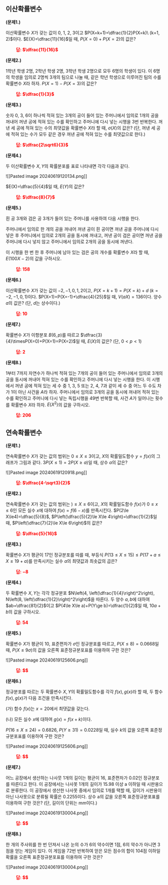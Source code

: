 
## 이산확률변수

**(문제1.)**

이산확률변수 $X$가 갖는 값이 0, 1, 2, 3이고 $P(X=k+1)=\dfrac{1}{2}P(X=k)\ (k=1, 2)$이다. $E(X)=\dfrac{11}{16}$일 때, $P(X=0)+P(X=2)$의 값은?

 **<span style="color: red;">$\qquad$답: $\dfrac{11}{16}$</span>** 

**(문제2.)**

1학년 학생 2명, 2학년 학생 2명, 3학년 학생 2명으로 모두 6명의 학생이 있다. 이 6명의 학생을 임의로 2명씩 3개의 팀으로 나눌 때, 같은 학년 학생으로 이루어진 팀의 수를 확률변수 $X$라 하자. $P(X=1)-P(X=3)$의 값은?

 **<span style="color: red;">$\qquad$답: $\dfrac{1}{3}$</span>** 

**(문제3.)**

숫자 0, 3, 6이 하나씩 적혀 있는 3개의 공이 들어 있는 주머니에서 임의로 1개의 공을 꺼내어 꺼낸 공에 적혀 있는 수를 확인하고 주머니에 다시 넣는 시행을 3번 반복한다. 꺼낸 세 공에 적혀 있는 수의 최댓값을 확률변수 $X$라 할 때, $\sigma (X)$의 값은? (단, 꺼낸 세 공에 적혀 있는 수가 모두 같은 경우 꺼낸 공에 적혀 있는 수를 최댓값으로 한다.)

 **<span style="color: red;">$\qquad$답: $\dfrac{2\sqrt6}{3}$</span>** 

**(문제4.)**

두 이산확률변수 $X, Y$의 확률분포를 표로 나타내면 각각 다음과 같다.

![[Pasted image 20240619120134.png]]

$E(X)=\dfrac{5}{4}$일 때, $E(Y)$의 값은?

 **<span style="color: red;">$\qquad$답: $\dfrac{8}{7}$</span>** 

**(문제5.)**

흰 공 3개와 검은 공 3개가 들어 있는 주머니를 사용하여 다음 시행을 한다.

주머니에서 임의로 한 개의 공을 꺼내어 꺼낸 공이 흰 공이면 꺼낸 공을 주머니에 다시 넣은 후 주머니에서 임의로 2개의 공을 동시에 꺼내고, 꺼낸 공이 검은 공이면 꺼낸 공을 주머니에 다시 넣지 않고 주머니에서 임의로 2개의 공을 동시에 꺼낸다.

이 시행을 한 번 한 후 주머니에 남아 있는 검은 공의 개수를 확률변수 $X$라 할 때, $E(100X-2)$의 값을 구하시오.

 **<span style="color: red;">$\qquad$답: $158$</span>** 


**(문제6.)**

이산확률변수 $X$가 갖는 값이 $-2, -1, 0, 1, 2$이고, $P(X=k+1)=P(X=k)+d\ (k=-2, -1, 0, 1)$이다. $P(X=1)=P(X=-1)+\dfrac{4}{25}$일 때, $V(aX)=136$이다. 양수 $a$의 값은? (단, $d$는 상수이다.)

 **<span style="color: red;">$\qquad$답: $10$</span>** 

**(문제7.)**

확률변수 $X$가 이항분포 $B(6, p)$를 따르고 $\dfrac{3}{4}\timesP(X=0)+P(X=1)=P(X=2)$일 때, $E(X)$의 값은? (단, $0<p<1$)

 **<span style="color: red;">$\qquad$답: $2$</span>** 

**(문제8.)**

1부터 7까지 자연수가 하나씩 적혀 있는 7개의 공이 들어 있는 주머니에서 임의로 3개의 공을 동시에 꺼내어 적혀 있는 수를 확인하고 주머니에 다시 넣는 시행을 한다. 이 시행에서 꺼낸 공에 적혀 있는 세 수 중 1, 3, 5 또는 2, 4, 7과 같이 세 수 중 어느 두 수도 차가 1이 아닌 사건을 $A$라 하자. 주머니에서 임의로 3개의 공을 동시에 꺼내어 적혀 있는 수를 확인하고 주머니에 다시 넣는 독립시행을 49번 반복할 때, 사건 $A$가 일어나는 횟수를 확률변수 $X$라 하자. $E(X^2)$의 값을 구하시오.

 **<span style="color: red;">$\qquad$답: $206$</span>** 




## 연속확률변수 

**(문제1.)**

연속확률변수 $X$가 갖는 값의 범위는 $0\le X\le 3$이고, $X$의 확률밀도함수 $y=f(x)$의 그래프가 그림과 같다. $3P(X\le 1)=2P(X\ge a)$일 때, 상수 $a$의 값은?

![[Pasted image 20240619120918.png]]

 **<span style="color: red;">$\qquad$답: $\dfrac{4-\sqrt3}{2}$</span>** 


**(문제2.)**

연속확률변수 $X$가 갖는 값의 범위는 $)\le X\le 6$이고, $X$의 확률밀도함수 $f(x)$가 $0\le x\le 6$인 모든 실수 $x$에 대하여 $f(x)=f(6-x)$를 만족시킨다. $P(2\le X\le4)=\dfrac{5}{8}$, $P\left(\dfrac{5}{2}\le X\le 4\right)=\dfrac{1}{2}$일 때, $P\left(\dfrac{7}{2}\le X\le 6\right)$의 값은?

 **<span style="color: red;">$\qquad$답: $\dfrac{5}{16}$</span>** 


**(문제3.)**

확률변수 $X$가 평균이 17인 정규분포를 따를 때, 부등식 $P(13\le X\le 15)\le P(17+a\le X\le 19+a)$를 만족시키는 실수 $a$의 최댓값과 최솟값의 곱은?

 **<span style="color: red;">$\qquad$답: $-8$</span>** 

**(문제4.)**

두 확률변수 $X, Y$는 각각 정규분포 $N\left(4, \left(\dfrac{1}{4}\right)^2\right), N\left(8, \left(\dfrac{1}{2}\right)^2\right)$을 따른다. 두 양수 $a, b$에 대하여 $ab=\dfrac{81}{2}$이고 $P(4\le X\le a)+P(Y\ge b)=\dfrac{1}{2}$일 때, $10a+b$의 값을 구하시오.

 **<span style="color: red;">$\qquad$답: $54$</span>** 

**(문제5.)**

확률변수 $X$가 평균이 10, 표준편차가 $\sigma$인 정규분포를 따르고, $P(X\le 8)=0.0668$일 때, $P(X\le 9\sigma)$의 값을 오른쪽 표준정규분포표를 이용하여 구한 것은?

![[Pasted image 20240619125606.png]]

 **<span style="color: red;">$\qquad$답: $$</span>** 



**(문제6.)**

정규분포를 따르는 두 확률변수 $X, Y$의 확률밀도함수를 각각 $f(x), g(x)$라 할 때, 두 함수 $f(x), g(x)$가 다음 조건을 만족시킨다.

(가) 함수 $f(x)$는 $x=20$에서 최댓값을 갖는다.

(나) 모든 실수 $x$에 대하여 $g(x)=f(x+k)$이다. 

$P(16\le X\le 24)=0.6826$, $P(Y\ge31)=0.0228$일 때, 실수 $k$의 값을 오른쪽 표준정규분포표를 이용하여 구한 것은?

![[Pasted image 20240619125606.png]]

 **<span style="color: red;">$\qquad$답: $$</span>** 

**(문제7.)**

어느 공장에서 생산하는 나사뭇 1개의 길이는 평균이 16, 표준편차가 0.02인 정규분포를 따른다고 한다. 이 공장에서는 나사못 1개의 길이가 15.98 이상 a 이하일 때 시판용으로 분류한다. 이 공장에서 생산한 나사못 중에서 임의로 1개를 택할 때, 길이가 시판용이 아닌 나사못으로 분류될 확률은 0.2255이다. 상수 a의 값을 오른쪽 표준정규분포표를 이용하여 구한 것은? (단, 길이의 단위는 mm이다.)

![[Pasted image 20240619130004.png]]

 **<span style="color: red;">$\qquad$답: $$</span>** 



**(문제8.)**

한 개의 주사위를 한 번 던져서 나온 눈의 수가 6의 약수이면 1점, 6의 약수가 아니면 3점을 얻는 게임이 있다. 이 게임을 72번 반복하여 얻은 모든 점수의 합이 104점 이하일 확률을 오른쪽 표준정규분포표를 이용하여 구한 것은?

![[Pasted image 20240619130004.png]]

 **<span style="color: red;">$\qquad$답: $$</span>** 

